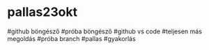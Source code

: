 # pallas23okt
#github böngésző
#próba böngésző
#github vs code
#teljesen más megoldás
#próba branch
#pallas
#gyakorlás